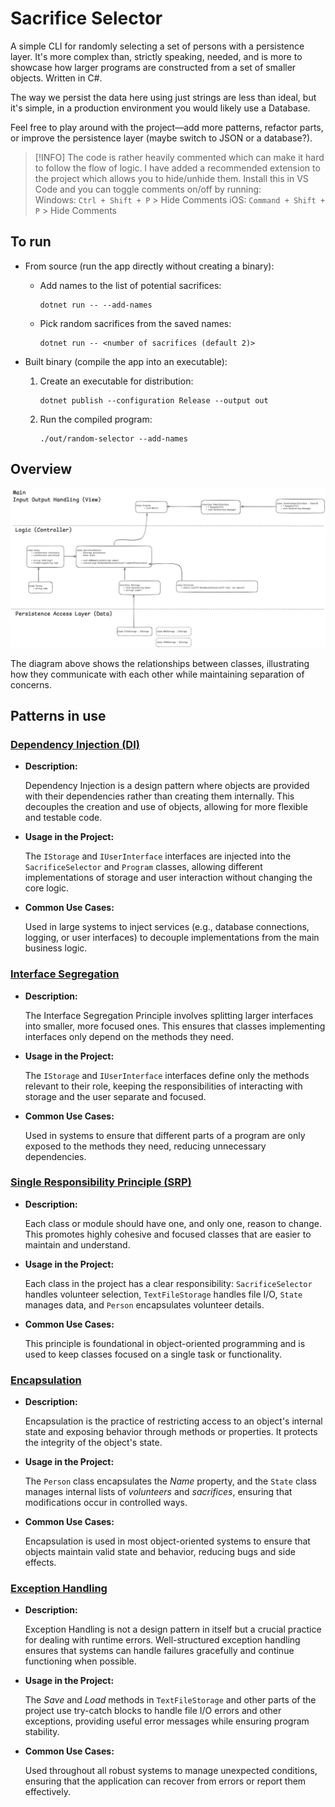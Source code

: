 # Sacrifice Selector

A simple CLI for randomly selecting a set of persons with a persistence layer.
It's more complex than, strictly speaking, needed, and is more to showcase how
larger programs are constructed from a set of smaller objects. Written in C#.

The way we persist the data here using just strings are less than ideal, but it's simple, in a production environment you would likely use a Database.

Feel free to play around with the project—add more patterns, refactor parts, or improve the persistence layer (maybe switch to JSON or a database?).

> [!INFO]
> The code is rather heavily commented which can make it hard to follow the flow of logic.
> I have added a recommended extension to the project which allows you to hide/unhide them.
> Install this in VS Code and you can toggle comments on/off by running:<br>
> Windows: `Ctrl + Shift + P` > Hide Comments
> iOS: `Command + Shift + P` > Hide Comments

## To run

- From source (run the app directly without creating a binary):

  - Add names to the list of potential sacrifices:

    ```shell
    dotnet run -- --add-names
    ```

  - Pick random sacrifices from the saved names:

    ```shell
    dotnet run -- <number of sacrifices (default 2)>
    ```

- Built binary (compile the app into an executable):

  1. Create an executable for distribution:

     ```shell
     dotnet publish --configuration Release --output out
     ```

  2. Run the compiled program:

     ```shell
     ./out/random-selector --add-names
     ```

## Overview

![Class Overview](documentation/random-volunteer-selector.png)

The diagram above shows the relationships between classes, illustrating how they communicate with each other while maintaining separation of concerns.

## Patterns in use

### [Dependency Injection (DI)](https://en.wikipedia.org/wiki/Dependency_injection)

- **Description:**

  Dependency Injection is a design pattern where objects are provided with their dependencies rather than creating them internally. This decouples the creation and use of objects, allowing for more flexible and testable code.

- **Usage in the Project:**

  The `IStorage` and `IUserInterface` interfaces are injected into the `SacrificeSelector` and `Program` classes, allowing different implementations of storage and user interaction without changing the core logic.

- **Common Use Cases:**

  Used in large systems to inject services (e.g., database connections, logging, or user interfaces) to decouple implementations from the main business logic.

### [Interface Segregation](https://en.wikipedia.org/wiki/Interface_segregation_principle)

- **Description:**

  The Interface Segregation Principle involves splitting larger interfaces into smaller, more focused ones. This ensures that classes implementing interfaces only depend on the methods they need.

- **Usage in the Project:**

  The `IStorage` and `IUserInterface` interfaces define only the methods relevant to their role, keeping the responsibilities of interacting with storage and the user separate and focused.

- **Common Use Cases:**

  Used in systems to ensure that different parts of a program are only exposed to the methods they need, reducing unnecessary dependencies.

### [Single Responsibility Principle (SRP)](https://en.wikipedia.org/wiki/Single-responsibility_principle)

- **Description:**

  Each class or module should have one, and only one, reason to change. This promotes highly cohesive and focused classes that are easier to maintain and understand.

- **Usage in the Project:**

  Each class in the project has a clear responsibility: `SacrificeSelector` handles volunteer selection, `TextFileStorage` handles file I/O, `State` manages data, and `Person` encapsulates volunteer details.

- **Common Use Cases:**

  This principle is foundational in object-oriented programming and is used to keep classes focused on a single task or functionality.

### [Encapsulation](<https://en.wikipedia.org/wiki/Encapsulation_(computer_programming)>)

- **Description:**

  Encapsulation is the practice of restricting access to an object's internal state and exposing behavior through methods or properties. It protects the integrity of the object's state.

- **Usage in the Project:**

  The `Person` class encapsulates the _Name_ property, and the `State` class manages internal lists of _volunteers_ and _sacrifices_, ensuring that modifications occur in controlled ways.

- **Common Use Cases:**

  Encapsulation is used in most object-oriented systems to ensure that objects maintain valid state and behavior, reducing bugs and side effects.

### [Exception Handling](https://en.wikipedia.org/wiki/Exception_handling)

- **Description:**

  Exception Handling is not a design pattern in itself but a crucial practice for dealing with runtime errors. Well-structured exception handling ensures that systems can handle failures gracefully and continue functioning when possible.

- **Usage in the Project:**

  The _Save_ and _Load_ methods in `TextFileStorage` and other parts of the project use try-catch blocks to handle file I/O errors and other exceptions, providing useful error messages while ensuring program stability.

- **Common Use Cases:**

  Used throughout all robust systems to manage unexpected conditions, ensuring that the application can recover from errors or report them effectively.
